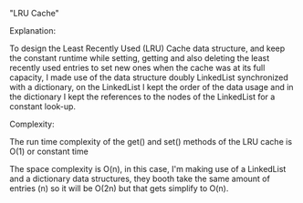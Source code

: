 "LRU Cache"

Explanation:

To design the Least Recently Used (LRU) Cache data structure, and keep the constant runtime while setting, getting
and also deleting the least recently used entries to set new ones when the cache was at its full capacity, I made use
of the data structure doubly LinkedList synchronized with a dictionary, on the LinkedList I kept the order of the
data usage and in the dictionary I kept the references to the nodes of the LinkedList for a constant look-up.



Complexity:

The run time complexity of the get() and set() methods of the LRU cache is O(1) or constant time

The space complexity is O(n), in this case, I'm making use of a LinkedList and a dictionary data structures, they booth
take the same amount of entries (n) so it will be O(2n) but that gets simplify to O(n).

